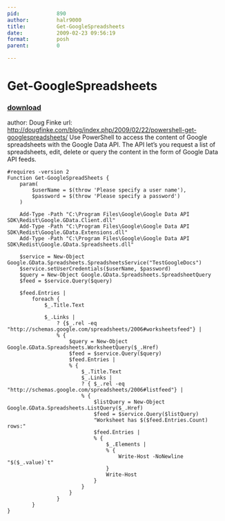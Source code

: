 ```yaml
---
pid:            890
author:         halr9000
title:          Get-GoogleSpreadsheets
date:           2009-02-23 09:56:19
format:         posh
parent:         0

---
```


# Get-GoogleSpreadsheets

### [download](//scripts/890.ps1)

author: Doug Finke
url: http://dougfinke.com/blog/index.php/2009/02/22/powershell-get-googlespreadsheets/
Use PowerShell to access the content of Google spreadsheets with the Google Data API. The API let’s you request a list of spreadsheets, edit, delete or query the content in the form of Google Data API feeds.


```posh
#requires -version 2
Function Get-GoogleSpreadSheets {
    param(
        $userName = $(throw 'Please specify a user name'),
        $password = $(throw 'Please specify a password')
    )

    Add-Type -Path "C:\Program Files\Google\Google Data API SDK\Redist\Google.GData.Client.dll"
    Add-Type -Path "C:\Program Files\Google\Google Data API SDK\Redist\Google.GData.Extensions.dll"
    Add-Type -Path "C:\Program Files\Google\Google Data API SDK\Redist\Google.GData.Spreadsheets.dll"

    $service = New-Object Google.GData.Spreadsheets.SpreadsheetsService("TestGoogleDocs")
    $service.setUserCredentials($userName, $password)
    $query = New-Object Google.GData.Spreadsheets.SpreadsheetQuery
    $feed = $service.Query($query)

    $feed.Entries |
        foreach {
            $_.Title.Text
         
            $_.Links | 
                ? {$_.rel -eq "http://schemas.google.com/spreadsheets/2006#worksheetsfeed"} |
                % {
                    $query = New-Object Google.GData.Spreadsheets.WorksheetQuery($_.Href)
                    $feed = $service.Query($query)
                    $feed.Entries |
                    % {
                        $_.Title.Text
                        $_.Links | 
                        ? { $_.rel -eq "http://schemas.google.com/spreadsheets/2006#listfeed"} |
                        % {                        
                            $listQuery = New-Object Google.GData.Spreadsheets.ListQuery($_.Href)
                            $feed = $service.Query($listQuery)
                            "Worksheet has $($feed.Entries.Count) rows:"
                            $feed.Entries |
                            % {
                                $_.Elements |
                                % {
                                    Write-Host -NoNewline "$($_.value)`t"
                                }
                                Write-Host
                            }
                        }
                    } 
                }
        }
}        


```
